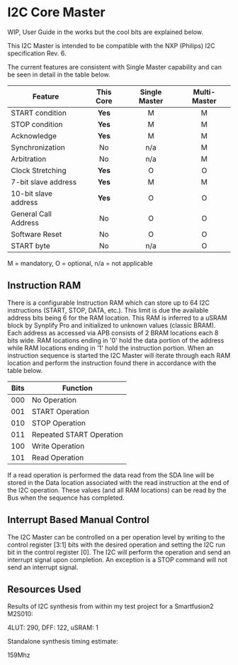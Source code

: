 # I2C Core Master

WIP, User Guide in the works but the cool bits are explained below.

This I2C Master is intended to be compatible with the NXP (Philips) I2C specification Rev. 6.

The current features are consistent with Single Master capability and can be seen in detail in the table below.

| Feature | This Core | Single Master | Multi-Master |
| --- | :---: | :---: | :---: |
| START condition | **Yes** | M | M |
| STOP condition | **Yes** | M | M |
| Acknowledge | **Yes** | M | M |
| Synchronization | No | n/a | M |
| Arbitration | No | n/a | M |
| Clock Stretching | **Yes** | O | O |
| 7-bit slave address | **Yes** | M | M |
| 10-bit slave address | **Yes** | O | O |
| General Call Address | No | O | O |
| Software Reset | No | O | O |
| START byte | No | n/a | O |

M = mandatory, O = optional, n/a = not applicable

## Instruction RAM

There is a configurable Instruction RAM which can store up to 64 I2C instructions (START, STOP, DATA, etc.). This limit is due the available address bits being 6 for the RAM location. This RAM is inferred to a uSRAM block by Synplify Pro and initialized to unknown values (classic BRAM). Each address as accessed via APB consists of 2 BRAM locations each 8 bits wide. RAM locations ending in '0' hold the data portion of the address while RAM locations ending in '1' hold the instruction portion. When an instruction sequence is started the I2C Master will iterate through each RAM location and perform the instruction found there in accordance with the table below.

| Bits | Function |
| :---: | --- |
| 000 | No Operation |
| 001 | START Operation |
| 010 | STOP Operation |
| 011 | Repeated START Operation |
| 100 | Write Operation |
| 101 | Read Operation |

If a read operation is performed the data read from the SDA line will be stored in the Data location associated with the read instruction at the end of the I2C operation. These values (and all RAM locations) can be read by the Bus when the sequence has completed.

## Interrupt Based Manual Control

The I2C Master can be controlled on a per operation level by writing to the control register [3:1] bits with the desired operation and setting the I2C run bit in the control register [0]. The I2C will perform the operation and send an interrupt signal upon completion. An exception is a STOP command will not send an interrupt signal.


## Resources Used
Results of I2C synthesis from within my test project for a Smartfusion2 M2S010:

4LUT: 290, DFF: 122, uSRAM: 1

Standalone synthesis timing estimate:

159Mhz
